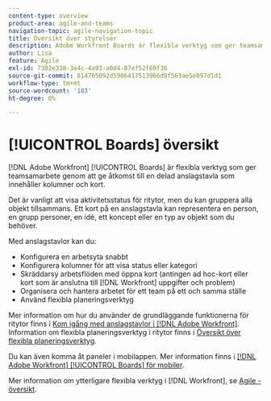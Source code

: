```yaml
---
content-type: overview
product-area: agile-and-teams
navigation-topic: agile-navigation-topic
title: Översikt över styrelser
description: Adobe Workfront Boards är flexibla verktyg som ger teamsamarbete genom att ge åtkomst till en delad anslagstavla som innehåller kolumner och kort.
author: Lisa
feature: Agile
exl-id: 7382e338-3e4c-4a93-a0d4-87ef52f69f36
source-git-commit: 814765092d5906417513966d9f563ae5e097d1d1
workflow-type: tm+mt
source-wordcount: '183'
ht-degree: 0%

---
```


# [!UICONTROL Boards] översikt

[!DNL Adobe Workfront] [!UICONTROL Boards] är flexibla verktyg som ger teamsamarbete genom att ge åtkomst till en delad anslagstavla som innehåller kolumner och kort.

Det är vanligt att visa aktivitetsstatus för ritytor, men du kan gruppera alla objekt tillsammans. Ett kort på en anslagstavla kan representera en person, en grupp personer, en idé, ett koncept eller en typ av objekt som du behöver.

Med anslagstavlor kan du:

* Konfigurera en arbetsyta snabbt
* Konfigurera kolumner för att visa status eller kategori
* Skräddarsy arbetsflöden med öppna kort (antingen ad hoc-kort eller kort som är anslutna till [!DNL Workfront] uppgifter och problem)
* Organisera och hantera arbetet för ett team på ett och samma ställe
* Använd flexibla planeringsverktyg

Mer information om hur du använder de grundläggande funktionerna för ritytor finns i [Kom igång med anslagstavlor i [!DNL Adobe Workfront]](../agile/get-started-with-boards/get-started-with-boards.md). Information om flexibla planeringsverktyg i ritytor finns i [Översikt över flexibla planeringsverktyg](/help/quicksilver/agile/use-boards-agile-planning-tools/agile-planning-tools-overview.md).

Du kan även komma åt paneler i mobilappen. Mer information finns i [[!DNL Adobe Workfront] [!UICONTROL Boards] för mobiler](/help/quicksilver/workfront-basics/mobile-apps/using-the-workfront-mobile-app/mobile-boards.md).

Mer information om ytterligare flexibla verktyg i [!DNL Workfront], se [Agile - översikt](../agile/agile-overview.md).
